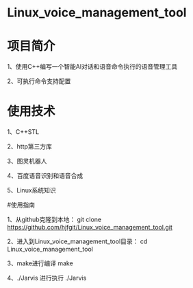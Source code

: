 # Linux_voice_management_tool
# 项目简介
1、使用C++编写一个智能AI对话和语音命令执行的语音管理工具

2、可执行命令支持配置

# 使用技术
1、C++STL

2、http第三方库

3、图灵机器人

4、百度语音识别和语音合成

5、Linux系统知识 

#使用指南

1、从github克隆到本地：
    git clone https://github.com/hjfgit/Linux_voice_management_tool.git

2、进入到Linux_voice_management_tool目录：
    cd Linux_voice_management_tool

3、make进行编译
    make

4、./Jarvis 进行执行
    ./Jarvis
